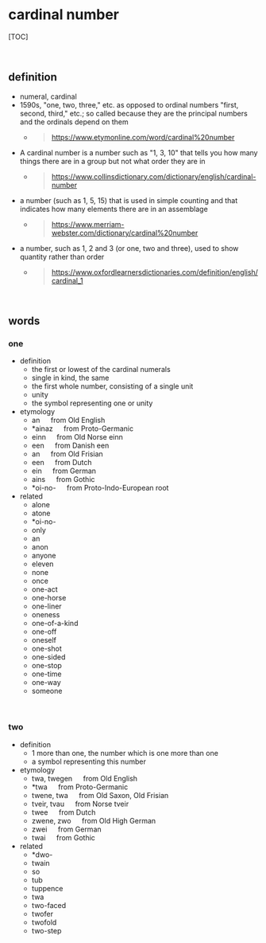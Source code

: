 # cardinal number

[TOC]

<br>

## definition

+ numeral, cardinal
+ 1590s, "one, two, three," etc. as opposed to ordinal numbers "first, second, third," etc.; so called because they are the principal numbers and the ordinals depend on them
  + > <https://www.etymonline.com/word/cardinal%20number>
+ A cardinal number is a number such as "1, 3, 10" that tells you how many things there are in a group but not what order they are in
  + > <https://www.collinsdictionary.com/dictionary/english/cardinal-number> 
+ a number (such as 1, 5, 15) that is used in simple counting and that indicates how many elements there are in an assemblage
  + > <https://www.merriam-webster.com/dictionary/cardinal%20number>
+ a number, such as 1, 2 and 3 (or one, two and three), used to show quantity rather than order
  + > <https://www.oxfordlearnersdictionaries.com/definition/english/cardinal_1>

<br>

## words

### one

+ definition
  + the first or lowest of the cardinal numerals
  + single in kind, the same
  + the first whole number, consisting of a single unit
  + unity
  + the symbol representing one or unity
+ etymology
  + an &emsp; from Old English
  + *ainaz &emsp; from Proto-Germanic
  + einn &emsp; from Old Norse einn
  + een &emsp; from Danish een
  + an &emsp; from Old Frisian
  + een &emsp; from Dutch
  + ein &emsp; from German
  + ains &emsp; from Gothic
  + *oi-no- &emsp; from Proto-Indo-European root
+ related
  + alone
  + atone
  + *oi-no-
  + only
  + an
  + anon
  + anyone
  + eleven
  + none
  + once
  + one-act
  + one-horse
  + one-liner
  + oneness
  + one-of-a-kind
  + one-off
  + oneself
  + one-shot
  + one-sided
  + one-stop
  + one-time
  + one-way
  + someone

<br>

### two

+ definition
  + 1 more than one, the number which is one more than one
  + a symbol representing this number
+ etymology
  + twa, twegen &emsp; from Old English
  + *twa &emsp; from Proto-Germanic
  + twene, twa &emsp; from Old Saxon, Old Frisian
  + tveir, tvau &emsp; from Norse tveir
  + twee &emsp; from Dutch
  + zwene, zwo &emsp; from Old High German
  + zwei &emsp; from German
  + twai &emsp; from Gothic
+ related
  + *dwo- 
  + twain
  + so
  + tub
  + tuppence
  + twa
  + two-faced
  + twofer
  + twofold
  + two-step
